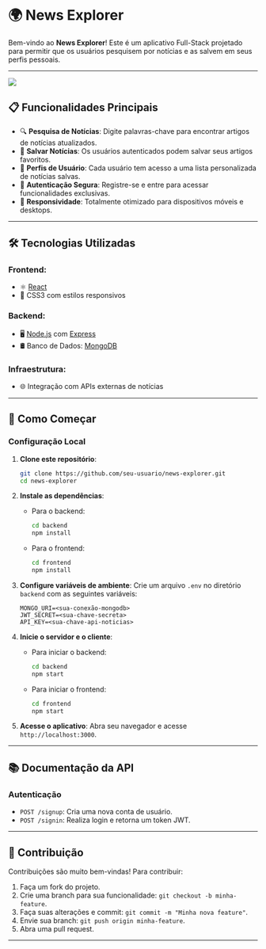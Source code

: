 # 🌍 News Explorer

Bem-vindo ao **News Explorer**! Este é um aplicativo Full-Stack projetado para permitir que os usuários pesquisem por notícias e as salvem em seus perfis pessoais.

---

![ ](https://github.com/malhanecarvalho/news-explorer-frontend/blob/stage-react-api/news-explorer/src/images/news-explorer_image.png)

## 📋 Funcionalidades Principais

- 🔍 **Pesquisa de Notícias**: Digite palavras-chave para encontrar artigos de notícias atualizados.
- 💾 **Salvar Notícias**: Os usuários autenticados podem salvar seus artigos favoritos.
- 👤 **Perfis de Usuário**: Cada usuário tem acesso a uma lista personalizada de notícias salvas.
- 🔐 **Autenticação Segura**: Registre-se e entre para acessar funcionalidades exclusivas.
- 📱 **Responsividade**: Totalmente otimizado para dispositivos móveis e desktops.

---

## 🛠️ Tecnologias Utilizadas

### **Frontend**:
- ⚛️ [React](https://reactjs.org/)
- 🎨 CSS3 com estilos responsivos

### **Backend**:
- 🖥️ [Node.js](https://nodejs.org/) com [Express](https://expressjs.com/)
- 🛢️ Banco de Dados: [MongoDB](https://www.mongodb.com/)

### **Infraestrutura**:
- 🌐 Integração com APIs externas de notícias

---

## 🚀 Como Começar

### **Configuração Local**

1. **Clone este repositório**:
   ```bash
   git clone https://github.com/seu-usuario/news-explorer.git
   cd news-explorer
   ```

2. **Instale as dependências**:
   - Para o backend:
     ```bash
     cd backend
     npm install
     ```
   - Para o frontend:
     ```bash
     cd frontend
     npm install
     ```

3. **Configure variáveis de ambiente**:
   Crie um arquivo `.env` no diretório `backend` com as seguintes variáveis:
   ```env
   MONGO_URI=<sua-conexão-mongodb>
   JWT_SECRET=<sua-chave-secreta>
   API_KEY=<sua-chave-api-noticias>
   ```

4. **Inicie o servidor e o cliente**:
   - Para iniciar o backend:
     ```bash
     cd backend
     npm start
     ```
   - Para iniciar o frontend:
     ```bash
     cd frontend
     npm start
     ```

5. **Acesse o aplicativo**:
   Abra seu navegador e acesse `http://localhost:3000`.

---

## 📚 Documentação da API

### **Autenticação**
- `POST /signup`: Cria uma nova conta de usuário.
- `POST /signin`: Realiza login e retorna um token JWT.
---

## 👥 Contribuição

Contribuições são muito bem-vindas! Para contribuir:

1. Faça um fork do projeto.
2. Crie uma branch para sua funcionalidade: `git checkout -b minha-feature`.
3. Faça suas alterações e commit: `git commit -m "Minha nova feature"`.
4. Envie sua branch: `git push origin minha-feature`.
5. Abra uma pull request.

---
